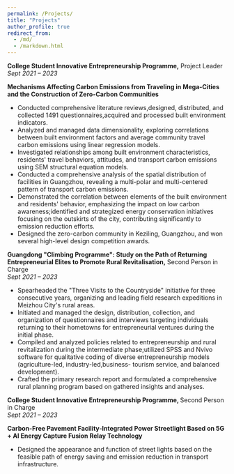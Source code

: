 ```yaml
---
permalink: /Projects/
title: "Projects"
author_profile: true
redirect_from: 
  - /md/
  - /markdown.html
---
```



<strong>College Student Innovative Entrepreneurship Programme,</strong> Project Leader<br>  *Sept 2021 – 2023*

**Mechanisms Affecting Carbon Emissions from Traveling in Mega-Cities and the Construction of Zero-Carbon Communities**

- Conducted comprehensive literature reviews,designed, distributed, and collected 1491 questionnaires,acquired and
  processed built environment indicators.
- Analyzed and managed data dimensionality, exploring correlations between built environment factors and average
  community travel carbon emissions using linear regression models.
- Investigated relationships among built environment characteristics, residents' travel behaviors, attitudes, and transport
  carbon emissions using SEM structural equation models.
- Conducted a comprehensive analysis of the spatial distribution of facilities in Guangzhou, revealing a multi-polar and
  multi-centered pattern of transport carbon emissions.
- Demonstrated the correlation between elements of the built environment and residents' behavior, emphasizing the impact on
  low carbon awareness;identified and strategized energy conservation initiatives focusing on the outskirts of the city,
  contributing significantly to emission reduction efforts.
- Designed the zero-carbon community in Keziling, Guangzhou, and won several high-level design competition awards.

<strong>Guangdong "Climbing Programme": Study on the Path of Returning Entrepreneurial Elites to Promote Rural Revitalisation,</strong> Second Person in Charge  
*Sept 2021 – 2023*

- Spearheaded the "Three Visits to the Countryside" initiative for three consecutive years, organizing and leading field
  research expeditions in Meizhou City's rural areas.
- Initiated and managed the design, distribution, collection, and organization of questionnaires and interviews targeting
  individuals returning to their hometowns for entrepreneurial ventures during the initial phase.
- Compiled and analyzed policies related to entrepreneurship and rural revitalization during the intermediate phase;utilized
  SPSS and Nvivo software for qualitative coding of diverse entrepreneurship models (agriculture-led, industry-led,business-
  tourism service, and balanced development).
- Crafted the primary research report and formulated a comprehensive rural planning program based on gathered insights
  and analyses.

<strong>College Student Innovative Entrepreneurship Programme, </strong>Second Person in Charge  
*Sept 2021 – 2023*

**Carbon-Free Pavement Facility-Integrated Power Streetlight Based on 5G + AI Energy Capture Fusion Relay Technology**

- Designed the appearance and function of street lights based on the feasible path of energy saving
  and emission reduction in transport infrastructure.

